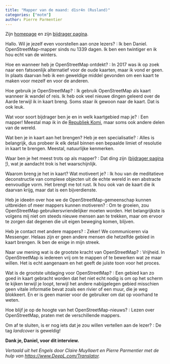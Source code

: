 ```yaml
---
title: "Mapper van de maand: d1sr4n (Rusland)"
categories: ["motm"]
author: Pierre Parmentier
---
```


Zijn [homepage](https://www.openstreetmap.org/user/d1sr4n) en zijn [bijdrager pagina](https://hdyc.neis-one.org/?d1sr4n).

Hallo. Wil je jezelf even voorstellen aan onze lezers?
: Ik ben Daniel. OpenStreetMap-mapper sinds nu 1339 dagen. Ik ben een twintiger en ik hou echt van de winters.

Hoe en wanneer heb je OpenStreetMap ontdekt?
: In 2017 was ik op zoek naar een fatsoenlijk alternatief voor de oude kaarten, maar ik vond er geen. In plaats daarvan heb ik een geweldige middel gevonden om een kaart te maken voor mezelf en voor de anderen.

Hoe gebruik je OpenStreetMap?
: Ik gebruik OpenStreetMap als kaart wanneer ik wandel of reis. Ik heb ook veel nieuwe dingen geleerd over de Aarde terwijl ik in kaart breng. Soms staar ik gewoon naar de kaart. Dat is ook leuk.

Wat voor soort bijdrager ben je en in welk kaartgebied map je?
: Een mapper! Meestal map ik in de [Republiek Komi](<https://nl.wikipedia.org/wiki/Komi_(deelrepubliek)>), maar soms ook andere delen van de wereld.

Wat ben je in kaart aan het brengen? Heb je een specialisatie?
: Alles is belangrijk, dus probeer ik elk detail binnen een bepaalde limiet of resolutie in kaart te brengen. Meestal, natuurlijke kenmerken.

Waar ben je het meest trots op als mapper?
: Dat ding zijn ([bijdrager pagina !](https://hdyc.neis-one.org/?d1sr4n)), wat je aandacht trok is het waarschijnlijk.

Waarom breng je het in kaart? Wat motiveert je?
: Ik hou van de meditatieve deconstructie van complexe objecten uit de echte wereld in een abstracte eenvoudige vorm. Het brengt me tot rust. Ik hou ook van de kaart die ik daarvan krijg, maar dat is een bijverdienste.

Heb je ideeën over hoe we de OpenStreetMap-gemeenschap kunnen uitbreiden of meer mappers kunnen motiveren?
: Om te groeien, zou OpenStreetMap gebruikersvriendelijker moeten worden. Het belangrijkste is volgens mij niet om steeds nieuwe mensen aan te trekken, maar om ervoor te zorgen dat degenen die uit eigen beweging komen, blijven.

Heb je contact met andere mappers?
: Zeker! We communiceren via Messenger. Helaas zijn er geen andere mensen die hetzelfde gebied in kaart brengen. Ik ben de enige in mijn streek.

Naar uw mening wat is de grootste kracht van OpenStreetMap?
: Vrijheid. In OpenStreetMap is iedereen vrij om te mappen of te bewerken wat ze maar willen. Het is echt aangenaam en het geeft de juiste toon voor het proces.

Wat is de grootste uitdaging voor OpenStreetMap?
: Een gebied kan zo goed in kaart gebracht worden dat het niet echt nodig is om op het scherm te kijken terwijl je loopt, terwijl het andere nabijgelegen gebied misschien geen vitale informatie bevat zoals een rivier of een muur, die je weg blokkeert. En er is geen manier voor de gebruiker om dat op voorhand te weten.

Hoe blijf je op de hoogte van het OpenStreetMap-nieuws?
: Lezen over OpenStreetMap, praten met de verschillende mappers.

Om af te sluiten, is er nog iets dat je zou willen vertellen aan de lezer?
: De tag _landcover_ is geweldig!

**Dank je, Daniel, voor dit interview.**

_Vertaald uit het Engels door Claire Muyllaert en Pierre Parmentier met de hulp van <https://www.DeepL.com/Translator>._
